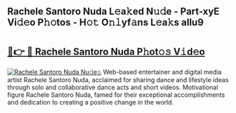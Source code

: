 ## Rachele Santoro Nuda L𝚎a𝚔ed N𝚞𝚍e - Part-xyE Vi𝚍𝚎o P𝚑𝚘tos - H𝚘𝚝 O𝚗𝚕yf𝚊ns L𝚎a𝚔s aIlu9

# <h2><a href="http://kf63z6.oniu.top/?m=Rachele+Santoro+Nuda">🔗👉 🔴 Rachele Santoro Nuda P𝚑ot𝚘𝚜 V𝚒d𝚎o</a></h2>

[![Rachele Santoro Nuda Nu𝚍e𝚜](https://i.imgur.com/0qMVB7G.gif)](http://kf63z6.oniu.top/?m=Rachele+Santoro+Nuda)
Web-based entertainer and digital media artist Rachele Santoro Nuda, acclaimed for sharing dance and lifestyle ideas through solo and collaborative dance acts and short videos. Motivational figure Rachele Santoro Nuda, famed for their exceptional accomplishments and dedication to creating a positive change in the world.  
